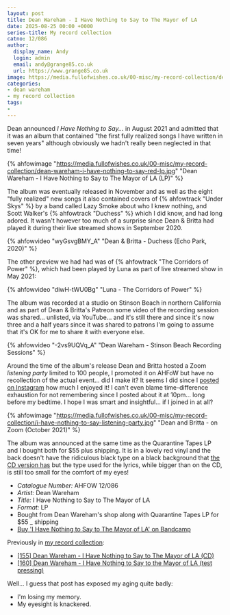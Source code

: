 ```yaml
---
layout: post
title: Dean Wareham - I Have Nothing to Say to The Mayor of LA
date: 2025-08-25 00:00 +0000
series-title: My record collection
catno: 12/086
author:
  display_name: Andy
  login: admin
  email: andy@grange85.co.uk
  url: https://www.grange85.co.uk
image: https://media.fullofwishes.co.uk/00-misc/my-record-collection/dean-wareham-i-have-nothing-to-say-red-lp.jpg
categories:
- dean wareham
- my record collection
tags:
-
---
```

Dean announced _I Have Nothing to Say..._ in August 2021 and admitted that it was an album that contained "the first fully realized songs I have written in seven years" although obviously we hadn't really been neglected in that time!

{% ahfowimage "https://media.fullofwishes.co.uk/00-misc/my-record-collection/dean-wareham-i-have-nothing-to-say-red-lp.jpg" "Dean Wareham - I Have Nothing to Say to The Mayor of LA (LP)" %}

The album was eventually released in November and as well as the eight "fully realized" new songs it also contained covers of {% ahfowtrack "Under Skys" %} by a band called Lazy Smoke about who I knew nothing, and Scott Walker's {% ahfowtrack "Duchess" %} which I did know, and had long adored. It wasn't however too much of a surprise since Dean & Britta had played it during their live streamed shows in September 2020.

{% ahfowvideo "wyGsvgBMY_A" "Dean & Britta - Duchess (Echo Park, 2020)" %}

The other preview we had had was of {% ahfowtrack "The Corridors of Power" %}, which had been played by Luna as part of live streamed show in May 2021:

{% ahfowvideo "diwH-tWU0Bg" "Luna - The Corridors of Power" %}

The album was recorded at a studio on Stinson Beach in northern California and as part of Dean & Britta's Patreon some video of the recording session was shared... unlisted, via YouTube... and it's still there and since it's now three and a half years since it was shared to patrons I'm going to assume that it's OK for me to share it with everyone else.

{% ahfowvideo "-2vs9UQVq_A" "Dean Wareham - Stinson Beach Recording Sessions" %}

Around the time of the album's release Dean and Britta hosted a Zoom _listening party_ limited to 100 people, I promoted it on AHFoW but have no recollection of the actual event... did I make it? It seems I did since I [posted on Instagram](https://www.instagram.com/p/CVYrLdsM910/) how much I enjoyed it! I can't even blame time-difference exhaustion for not remembering since I posted about it at 10pm... long before my bedtime. I hope I was smart and insightful... if I joined in at all?

{% ahfowimage "https://media.fullofwishes.co.uk/00-misc/my-record-collection/i-have-nothing-to-say-listening-party.jpg" "Dean and Britta - on Zoom (October 2021)" %}

The album was announced at the same time as the Quarantine Tapes LP and I bought both for $55 plus shipping. It is in a lovely red vinyl and the back doesn't have the ridiculous black type on a black background that [the CD version has](/2024/06/27/my-record-collection-148-dean-wareham-i-have-nothing-to-say-to-the-mayor-of-la-cd/) but the type used for the lyrics, while bigger than on the CD, is still too small for the comfort of my eyes!


 - *Catalogue Number:* AHFOW 12/086
 - *Artist:* Dean Wareham
 - *Title:* I Have Nothing to Say to The Mayor of LA
 - *Format:* LP
 - Bought from Dean Wareham's shop along with Quarantine Tapes LP for $55 _ shipping
 - [Buy 'I Have Nothing to Say to The Mayor of LA' on Bandcamp](https://deanwareham.bandcamp.com/album/i-have-nothing-to-say-to-the-mayor-of-l-a)

Previously in [my record collection](/category/my-record-collection):
 - [[155] Dean Wareham - I Have Nothing to Say to The Mayor of LA (CD)](/2024/06/27/my-record-collection-148-dean-wareham-i-have-nothing-to-say-to-the-mayor-of-la-cd/)
 - [[160] Dean Wareham - I Have Nothing to Say to the Mayor of LA (test pressing)](/2024/07/15/my-record-collection-153-dean-wareham-i-have-nothing-to-say-to-the-mayor-of-la-test-pressing/)

Well... I guess that post has exposed my aging quite badly:
 - I'm losing my memory.
 - My eyesight is knackered.


